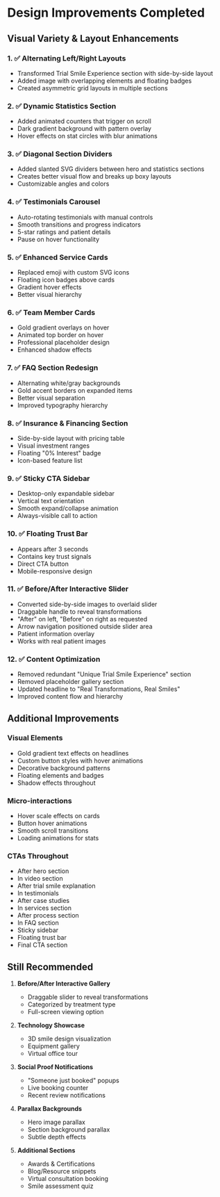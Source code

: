 # Design Improvements Completed

## Visual Variety & Layout Enhancements

### 1. ✅ Alternating Left/Right Layouts
- Transformed Trial Smile Experience section with side-by-side layout
- Added image with overlapping elements and floating badges
- Created asymmetric grid layouts in multiple sections

### 2. ✅ Dynamic Statistics Section
- Added animated counters that trigger on scroll
- Dark gradient background with pattern overlay
- Hover effects on stat circles with blur animations

### 3. ✅ Diagonal Section Dividers
- Added slanted SVG dividers between hero and statistics sections
- Creates better visual flow and breaks up boxy layouts
- Customizable angles and colors

### 4. ✅ Testimonials Carousel
- Auto-rotating testimonials with manual controls
- Smooth transitions and progress indicators
- 5-star ratings and patient details
- Pause on hover functionality

### 5. ✅ Enhanced Service Cards
- Replaced emoji with custom SVG icons
- Floating icon badges above cards
- Gradient hover effects
- Better visual hierarchy

### 6. ✅ Team Member Cards
- Gold gradient overlays on hover
- Animated top border on hover
- Professional placeholder design
- Enhanced shadow effects

### 7. ✅ FAQ Section Redesign
- Alternating white/gray backgrounds
- Gold accent borders on expanded items
- Better visual separation
- Improved typography hierarchy

### 8. ✅ Insurance & Financing Section
- Side-by-side layout with pricing table
- Visual investment ranges
- Floating "0% Interest" badge
- Icon-based feature list

### 9. ✅ Sticky CTA Sidebar
- Desktop-only expandable sidebar
- Vertical text orientation
- Smooth expand/collapse animation
- Always-visible call to action

### 10. ✅ Floating Trust Bar
- Appears after 3 seconds
- Contains key trust signals
- Direct CTA button
- Mobile-responsive design

### 11. ✅ Before/After Interactive Slider
- Converted side-by-side images to overlaid slider
- Draggable handle to reveal transformations
- "After" on left, "Before" on right as requested
- Arrow navigation positioned outside slider area
- Patient information overlay
- Works with real patient images

### 12. ✅ Content Optimization
- Removed redundant "Unique Trial Smile Experience" section
- Removed placeholder gallery section
- Updated headline to "Real Transformations, Real Smiles"
- Improved content flow and hierarchy

## Additional Improvements

### Visual Elements
- Gold gradient text effects on headlines
- Custom button styles with hover animations
- Decorative background patterns
- Floating elements and badges
- Shadow effects throughout

### Micro-interactions
- Hover scale effects on cards
- Button hover animations
- Smooth scroll transitions
- Loading animations for stats

### CTAs Throughout
- After hero section
- In video section
- After trial smile explanation
- In testimonials
- After case studies
- In services section
- After process section
- In FAQ section
- Sticky sidebar
- Floating trust bar
- Final CTA section

## Still Recommended

1. **Before/After Interactive Gallery**
   - Draggable slider to reveal transformations
   - Categorized by treatment type
   - Full-screen viewing option

2. **Technology Showcase**
   - 3D smile design visualization
   - Equipment gallery
   - Virtual office tour

3. **Social Proof Notifications**
   - "Someone just booked" popups
   - Live booking counter
   - Recent review notifications

4. **Parallax Backgrounds**
   - Hero image parallax
   - Section background parallax
   - Subtle depth effects

5. **Additional Sections**
   - Awards & Certifications
   - Blog/Resource snippets
   - Virtual consultation booking
   - Smile assessment quiz